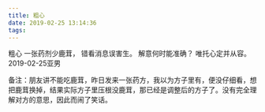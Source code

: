 ```yaml
---
title: 粗心
date: 2019-02-25 13:14:36
tags:
---
```

粗心
一张药剂少鹿茸，
错看消息误害生。
解意何时能准确？
唯托心定并从容。
2019-02-25亚男

备注：朋友讲不能吃鹿茸，昨日发来一张药方，我以为方子里有，便没仔细看，想把鹿茸换掉，结果实际方子里压根没鹿茸，那已经是调整后的方子了。没有完全理解对方的意思，因此而闹了笑话。